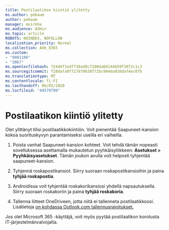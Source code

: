 ```yaml
---
title: Postilaatikon kiintiö ylitetty
ms.author: pebaum
author: pebaum
manager: mnirkhe
ms.audience: Admin
ms.topic: article
ROBOTS: NOINDEX, NOFOLLOW
localization_priority: Normal
ms.collection: Adm_O365
ms.custom:
- "9001106"
- "3067"
ms.openlocfilehash: 72449f1edff38ad0c7100da0d144b59f3072c1c3
ms.sourcegitcommit: f28dafa0f727870038f72bc904da926daf4ec07b
ms.translationtype: MT
ms.contentlocale: fi-FI
ms.lasthandoff: 06/05/2020
ms.locfileid: "44579790"
---
```

# <a name="mailbox-quota-exceeded"></a>Postilaatikon kiintiö ylitetty

Olet ylittänyt tilisi postilaatikkokiintiön. Voit pienentää Saapuneet-kansion kokoa suorituskyvyn parantamiseksi useilla eri vaiheilla.

1. Poista vanhat Saapuneet-kansion kohteet. Voit tehdä tämän nopeasti sovelluksessa asettamalla mukautetun pyyhkäisyliikkeen: **Asetukset > Pyyhkäisyasetukset**. Tämän joukon avulla voit helposti tyhjentää saapuneet-kansion.

2. Tyhjennä roskapostikansiot. Siirry suoraan roskapostikansioihin ja paina **tyhjää roskapostia**.

3. Androidissa voit tyhjentää roskakorikansiosi yhdellä napsautuksella. Siirry suoraan roskakoriin ja paina **tyhjää roskakoria**. 

4. Tallenna liitteet OneDriveen, jotta niitä ei tallenneta postilaatikkoosi. Lisätietoja [on kohdassa Outlook.com tallennusrajoitukset.](https://support.office.com/article/storage-limits-in-outlook-com-7ac99134-69e5-4619-ac0b-2d313bba5e9e) 

Jos olet Microsoft 365 -käyttäjä, voit myös pyytää postilaatikon korotusta IT-järjestelmänvalvojalta.